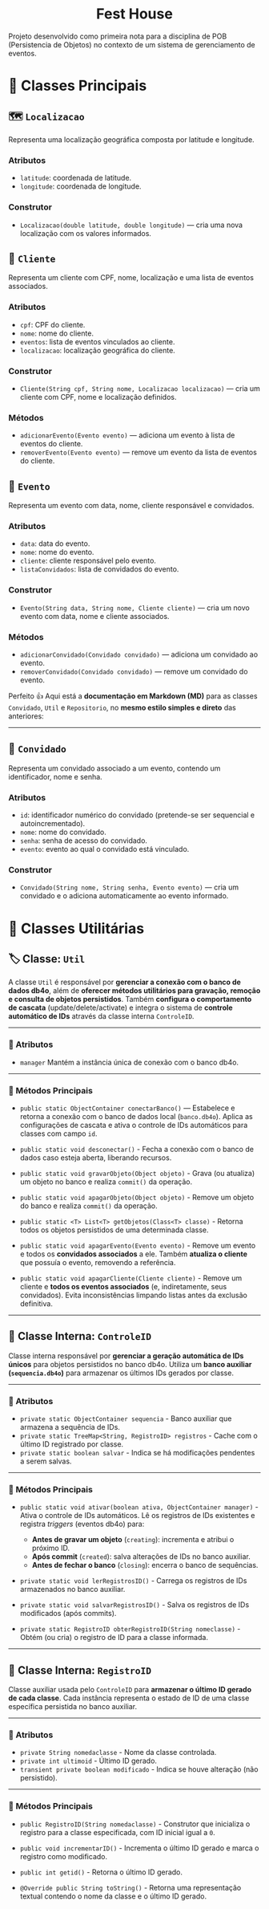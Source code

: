 <h1 align="center">
    Fest House
</h1>

Projeto desenvolvido como primeira nota para a disciplina de POB (Persistencia de Objetos) no contexto de um sistema de gerenciamento de eventos.

# 📘 Classes Principais

## 🗺️  `Localizacao`
Representa uma localização geográfica composta por latitude e longitude.

### Atributos

* `latitude`: coordenada de latitude.
* `longitude`: coordenada de longitude.

### Construtor

* `Localizacao(double latitude, double longitude)` — cria uma nova localização com os valores informados.



## 👤  `Cliente`
Representa um cliente com CPF, nome, localização e uma lista de eventos associados.

### Atributos

* `cpf`: CPF do cliente.
* `nome`: nome do cliente.
* `eventos`: lista de eventos vinculados ao cliente.
* `localizacao`: localização geográfica do cliente.

### Construtor

* `Cliente(String cpf, String nome, Localizacao localizacao)` — cria um cliente com CPF, nome e localização definidos.

### Métodos

* `adicionarEvento(Evento evento)` — adiciona um evento à lista de eventos do cliente.
* `removerEvento(Evento evento)` — remove um evento da lista de eventos do cliente.


## 🎉  `Evento`
Representa um evento com data, nome, cliente responsável e convidados.

### Atributos

* `data`: data do evento.
* `nome`: nome do evento.
* `cliente`: cliente responsável pelo evento.
* `listaConvidados`: lista de convidados do evento.

### Construtor

* `Evento(String data, String nome, Cliente cliente)` — cria um novo evento com data, nome e cliente associados.

### Métodos

* `adicionarConvidado(Convidado convidado)` — adiciona um convidado ao evento.
* `removerConvidado(Convidado convidado)` — remove um convidado do evento.

Perfeito 👍
Aqui está a **documentação em Markdown (MD)** para as classes `Convidado`, `Util` e `Repositorio`, no **mesmo estilo simples e direto** das anteriores:

---

## 👥  `Convidado`
Representa um convidado associado a um evento, contendo um identificador, nome e senha.

### Atributos

* `id`: identificador numérico do convidado (pretende-se ser sequencial e autoincrementado).
* `nome`: nome do convidado.
* `senha`: senha de acesso do convidado.
* `evento`: evento ao qual o convidado está vinculado.

### Construtor

* `Convidado(String nome, String senha, Evento evento)` — cria um convidado e o adiciona automaticamente ao evento informado.

# 💼 Classes Utilitárias

## 🏷️ Classe: `Util`
A classe `Util` é responsável por **gerenciar a conexão com o banco de dados db4o**, além de **oferecer métodos utilitários para gravação, remoção e consulta de objetos persistidos**.
Também **configura o comportamento de cascata** (update/delete/activate) e integra o sistema de **controle automático de IDs** através da classe interna `ControleID`.

---

### 🔧 Atributos

* `manager` Mantém a instância única de conexão com o banco db4o. 

---

### 🧩 Métodos Principais

*  `public static ObjectContainer conectarBanco()` — Estabelece e retorna a conexão com o banco de dados local (`banco.db4o`). Aplica as configurações de cascata e ativa o controle de IDs automáticos para classes com campo `id`.

* `public static void desconectar()` - Fecha a conexão com o banco de dados caso esteja aberta, liberando recursos.

* `public static void gravarObjeto(Object objeto)` - Grava (ou atualiza) um objeto no banco e realiza `commit()` da operação.

* `public static void apagarObjeto(Object objeto)` - Remove um objeto do banco e realiza `commit()` da operação.

* `public static <T> List<T> getObjetos(Class<T> classe)` - Retorna todos os objetos persistidos de uma determinada classe.

* `public static void apagarEvento(Evento evento)` - Remove um evento e todos os **convidados associados** a ele.
Também **atualiza o cliente** que possuía o evento, removendo a referência.

* `public static void apagarCliente(Cliente cliente)` - Remove um cliente e **todos os eventos associados** (e, indiretamente, seus convidados). Evita inconsistências limpando listas antes da exclusão definitiva.

---

## 🧭 Classe Interna: `ControleID`
Classe interna responsável por **gerenciar a geração automática de IDs únicos** para objetos persistidos no banco db4o.
Utiliza um **banco auxiliar (`sequencia.db4o`)** para armazenar os últimos IDs gerados por classe.

---

### 🔧 Atributos

* `private static ObjectContainer sequencia` - Banco auxiliar que armazena a sequência de IDs.     
* `private static TreeMap<String, RegistroID> registros` -  Cache com o último ID registrado por classe.      
* `private static boolean salvar` - Indica se há modificações pendentes a serem salvas. 

---

### 🧩 Métodos Principais

* `public static void ativar(boolean ativa, ObjectContainer manager)` - Ativa o controle de IDs automáticos. Lê os registros de IDs existentes e registra *triggers* (eventos db4o) para:

  * **Antes de gravar um objeto** (`creating`): incrementa e atribui o próximo ID.
  * **Após commit** (`created`): salva alterações de IDs no banco auxiliar.
  * **Antes de fechar o banco** (`closing`): encerra o banco de sequências.

* `private static void lerRegistrosID()` - Carrega os registros de IDs armazenados no banco auxiliar.

* `private static void salvarRegistrosID()` - Salva os registros de IDs modificados (após commits).

* `private static RegistroID obterRegistroID(String nomeclasse)` - Obtém (ou cria) o registro de ID para a classe informada.

---

## 🧱 Classe Interna: `RegistroID`
Classe auxiliar usada pelo `ControleID` para **armazenar o último ID gerado de cada classe**.
Cada instância representa o estado de ID de uma classe específica persistida no banco auxiliar.

---

### 🔧 Atributos

* `private String nomedaclasse` - Nome da classe controlada.                  
* `private int ultimoid` - Último ID gerado.                           
* `transient private boolean modificado` - Indica se houve alteração (não persistido). 

---

### 🧩 Métodos Principais

* `public RegistroID(String nomedaclasse)` - Construtor que inicializa o registro para a classe especificada, com ID inicial igual a `0`.

* `public void incrementarID()` - Incrementa o último ID gerado e marca o registro como modificado.

* `public int getid()` - Retorna o último ID gerado.

* `@Override public String toString()` - Retorna uma representação textual contendo o nome da classe e o último ID gerado.